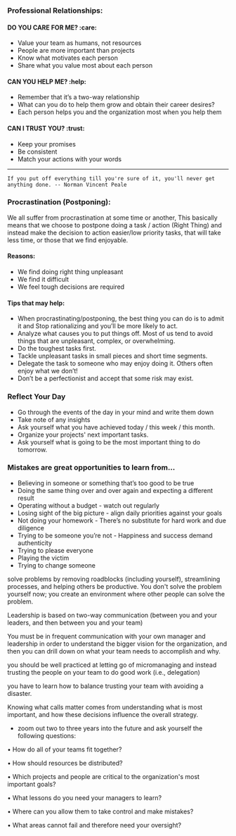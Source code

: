 

###  Professional Relationships:

#### DO YOU CARE FOR ME?  :care:
- Value your team as humans, not resources
- People are more important than projects 
- Know what motivates each person 
- Share what you value most about each person 

#### CAN YOU HELP ME? :help:
- Remember that it’s a two-way relationship 
- What can you do to help them grow and obtain their career desires?
- Each person helps you and the organization most when you help them

#### CAN I TRUST YOU? :trust:
- Keep your promises
- Be consistent
- Match your actions with your words

------------

`If you put off everything till you're sure of it, you'll never get anything done.
-- Norman Vincent Peale`
### Procrastination (Postponing):
We all suffer from procrastination at some time or another, This basically means that we choose to postpone doing a task / action (Right Thing) and instead make the decision to action easier/low priority tasks, that will take less time, or those that we find enjoyable.

#### Reasons:
- We find doing right thing unpleasant
- We find it difficult
- We feel tough decisions are required

#### Tips that may help: 
- When procrastinating/postponing, the best thing you can do is to admit it and  Stop rationalizing and you’ll be more likely to act.
- Analyze what causes you to put things off. Most of us tend to avoid things that are unpleasant, complex, or overwhelming.
- Do the toughest tasks first.
- Tackle unpleasant tasks in small pieces and short time segments.
- Delegate the task to someone who may enjoy doing it. Others often enjoy what we don’t!
- Don’t be a perfectionist and accept that some risk may exist.

### Reflect Your Day
- Go through the events of the day in your mind and write them down 
- Take note of any insights 
- Ask yourself what you have achieved today / this week / this month. 
- Organize your projects' next important tasks. 
- Ask yourself what is going to be the most important thing to do tomorrow. 

### Mistakes are great opportunities to learn from… 
- Believing in someone or something that’s too good to be true
- Doing the same thing over and over again and expecting a different result
- Operating without a budget - watch out regularly
- Losing sight of the big picture - align daily priorities against your goals
- Not doing your homework - There’s no substitute for hard work and due diligence
- Trying to be someone you’re not - Happiness and success demand authenticity
- Trying to please everyone
- Playing the victim
- Trying to change someone


solve problems by removing roadblocks (including yourself), streamlining processes, and helping others be productive. You don't solve the problem yourself now; you create an environment where other people can solve the problem.

Leadership is based on two-way communication (between you and your leaders, and then between you and your team)

You must be in frequent communication with your own manager and leadership in order to understand the bigger vision for the organization, and then you can drill down on what your team needs to accomplish and why. 

you should be well practiced at letting go of micromanaging and instead trusting the people on your team to do good work (i.e., delegation)

you have to learn how to balance trusting your team with avoiding a disaster.

Knowing what calls matter comes from understanding what is most important, and how these decisions influence the overall strategy.

- zoom out two to three years into the future and ask yourself the following questions:

• How do all of your teams fit together?

• How should resources be distributed?

• Which projects and people are critical to the organization's most important goals?

• What lessons do you need your managers to learn?

• Where can you allow them to take control and make mistakes?

• What areas cannot fail and therefore need your oversight?
